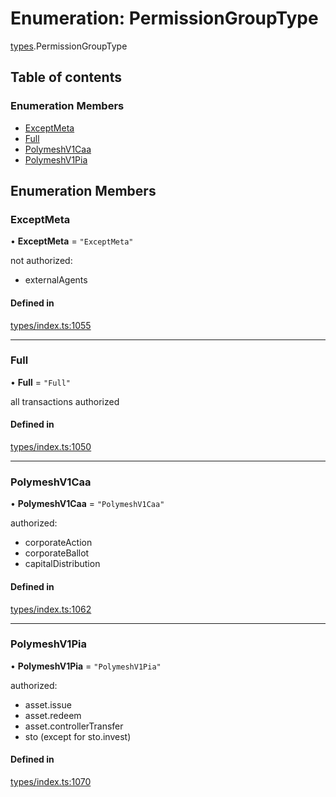 # Enumeration: PermissionGroupType

[types](../wiki/types).PermissionGroupType

## Table of contents

### Enumeration Members

- [ExceptMeta](../wiki/types.PermissionGroupType#exceptmeta)
- [Full](../wiki/types.PermissionGroupType#full)
- [PolymeshV1Caa](../wiki/types.PermissionGroupType#polymeshv1caa)
- [PolymeshV1Pia](../wiki/types.PermissionGroupType#polymeshv1pia)

## Enumeration Members

### ExceptMeta

• **ExceptMeta** = ``"ExceptMeta"``

not authorized:
  - externalAgents

#### Defined in

[types/index.ts:1055](https://github.com/PolymeshAssociation/polymesh-sdk/blob/07a4c5b0/src/types/index.ts#L1055)

___

### Full

• **Full** = ``"Full"``

all transactions authorized

#### Defined in

[types/index.ts:1050](https://github.com/PolymeshAssociation/polymesh-sdk/blob/07a4c5b0/src/types/index.ts#L1050)

___

### PolymeshV1Caa

• **PolymeshV1Caa** = ``"PolymeshV1Caa"``

authorized:
  - corporateAction
  - corporateBallot
  - capitalDistribution

#### Defined in

[types/index.ts:1062](https://github.com/PolymeshAssociation/polymesh-sdk/blob/07a4c5b0/src/types/index.ts#L1062)

___

### PolymeshV1Pia

• **PolymeshV1Pia** = ``"PolymeshV1Pia"``

authorized:
  - asset.issue
  - asset.redeem
  - asset.controllerTransfer
  - sto (except for sto.invest)

#### Defined in

[types/index.ts:1070](https://github.com/PolymeshAssociation/polymesh-sdk/blob/07a4c5b0/src/types/index.ts#L1070)
